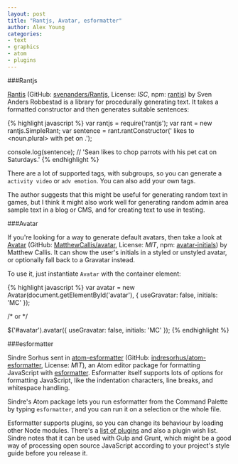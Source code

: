 ```yaml
---
layout: post
title: "Rantjs, Avatar, esformatter"
author: Alex Young
categories:
- text
- graphics
- atom
- plugins
---
```


###Rantjs

[Rantjs](http://rantjs.robbestad.com/) (GitHub: [svenanders/Rantjs](https://github.com/svenanders/Rantjs), License: _ISC_, npm: [rantjs](https://www.npmjs.com/package/rantjs)) by Sven Anders Robbestad is a library for procedurally generating text.  It takes a formatted constructor and then generates suitable sentences:

{% highlight javascript %}
var rantjs = require('rantjs');
var rant = new rantjs.SimpleRant;
var sentence = rant.rantConstructor('<firstname male> likes to <verb-transitive> <noun.plural> with <pron poss male> pet <noun-animal> on <timenoun dayofweek plural>.');

console.log(sentence); // 'Sean likes to chop parrots with his pet cat on Saturdays.'
{% endhighlight %}

There are a lot of supported tags, with subgroups, so you can generate a `activity video` or `adv emotion`.  You can also add your own tags.

The author suggests that this might be useful for generating random text in games, but I think it might also work well for generating random admin area sample text in a blog or CMS, and for creating text to use in testing.

###Avatar

If you're looking for a way to generate default avatars, then take a look at [Avatar](http://matthewcallis.github.io/avatar/) (GitHub: [MatthewCallis/avatar](https://github.com/MatthewCallis/avatar), License: _MIT_, npm: [avatar-initials](https://www.npmjs.com/package/avatar-initials)) by Matthew Callis.  It can show the user's initials in a styled or unstyled avatar, or optionally fall back to a Gravatar instead.

To use it, just instantiate `Avatar` with the container element:

{% highlight javascript %}
var avatar = new Avatar(document.getElementById('avatar'), {
  useGravatar: false,
  initials: 'MC'
});

/* or */

$('#avatar').avatar({
  useGravatar: false,
  initials: 'MC'
});
{% endhighlight %}

###esformatter

Sindre Sorhus sent in [atom-esformatter](https://atom.io/packages/esformatter) (GitHub: [indresorhus/atom-esformatter](https://github.com/sindresorhus/atom-esformatter), License: _MIT_), an Atom editor package for formatting JavaScript with [esformatter](https://github.com/millermedeiros/esformatter).  Esformatter itself supports lots of options for formatting JavaScript, like the indentation characters, line breaks, and whitespace handling.

Sindre's Atom package lets you run esformatter from the Command Palette by typing `esformatter`, and you can run it on a selection or the whole file.

Esformatter supports plugins, so you can change its behaviour by loading other Node modules.  There's a [list of plugins](https://github.com/millermedeiros/esformatter/wiki/Plugins) and also a plugin wish list.  Sindre notes that it can be used with Gulp and Grunt, which might be a good way of processing open source JavaScript according to your project's style guide before you release it.
